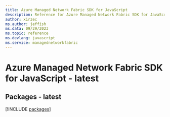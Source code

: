 ```yaml
---
title: Azure Managed Network Fabric SDK for JavaScript
description: Reference for Azure Managed Network Fabric SDK for JavaScript
author: xirzec
ms.author: jeffish
ms.data: 09/29/2023
ms.topic: reference
ms.devlang: javascript
ms.service: managednetworkfabric
---
```

# Azure Managed Network Fabric SDK for JavaScript - latest
## Packages - latest
[!INCLUDE [packages](managed-network-fabric-index.md)]